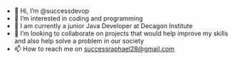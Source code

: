 - 👋 Hi, I’m @successdevop
- 👀 I’m interested in coding and programming
- 🌱 I am currently a junior Java Developer at Decagon Institute
- 💞️ I’m looking to collaborate on projects that would help improve my skills and also help solve a problem in our society
- 📫 How to reach me on successraphael28@gmail.com

<!---
successdevop/successdevop is a ✨ special ✨ repository because its `README.md` (this file) appears on your GitHub profile.
You can click the Preview link to take a look at your changes.
--->
